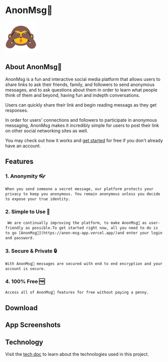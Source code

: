 # AnonMsg🙈

<img src="./public/Emoji.png" style: width="100px">

## About AnonMsg🙈
AnonMsg is a fun and interactive social media platform that allows users to share links to ask their friends, family, and followers to send anonymous messages, and to ask questions about them in order to learn what people think of them and beyond, having fun and indepth conversations.

Users can quickly share their link and begin reading messags as they get responses.

In order for users' connections and followers to participate in anonymous messaging, AnonMsg makes it incredibly simple for users to post their link on other social networking sites as well.

You may check out how it works and [get started](https://anon-msg-app.vercel.app/) for free if you don't already have an account.
## Features
### 1. Anonymity 👓
    When you send someone a secret message, our platform protects your privacy to keep you anonymous. You remain anonymous unless you decide to expose your true identity.
### 2. Simple to Use 💫
     We are continually improving the platform, to make AnonMsg🙈 as user-friendly as possible.To get started right now, all you need to do is to go [AnonMsg🙈](https://anon-msg-app.vercel.app/)and enter your login and password. 
### 3. Secure & Private 🔒
    With AnonMsg🙈 messages are secured with end to end encryption and your account is secure.
### 4. 100% Free 🆓
    Access all of AnonMsg🙈 features for free without paying a penny.

## Download

## App Screenshots

## Technology
Visit the [tech doc](./technology_readme.md) to learn about the technologies used in this project.